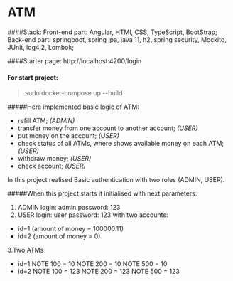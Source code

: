 # ATM

####Stack: 
Front-end part: Angular, HTMl, CSS, TypeScript, BootStrap;
Back-end part: springboot, spring jpa, java 11, h2, spring security, Mockito, JUnit, log4j2, Lombok;

####Starter page: 
http://localhost:4200/login

#### For start project: 

> sudo docker-compose up --build

#####Here implemented basic logic of ATM: 
- refill ATM; _(ADMIN)_
- transfer money from one account to another account; _(USER)_
- put money on the account; _(USER)_
- check status of all ATMs, where shows available money on each ATM; _(USER)_
- withdraw money; _(USER)_
- check account; _(USER)_

In this project realised Basic authentication with two roles (ADMIN, USER). 

#####When this project starts it initialised with next parameters:
1. ADMIN
login: admin
password: 123
2. USER
login: user
password: 123
with two accounts:
 - id=1 (amount of money = 100000.11) 
 - id=2 (amount of money = 0)
 
3.Two ATMs
 - id=1
   NOTE 100 = 10
   NOTE 200 = 10
   NOTE 500 = 10
 - id=2
   NOTE 100 = 123
   NOTE 200 = 123
   NOTE 500 = 123
